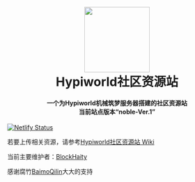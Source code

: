 <h1 align="center">
  <br>
  <a href="https://hypiworldcrs-blockhaity.netlify.app" alt="logo" ><img src="source/files/station/logo/icon.png" width="150"/></a>
  <br>
  Hypiworld社区资源站
  <br>
</h1>

<h4 align="center">一个为Hypiworld机械筑梦服务器搭建的社区资源站<br>当前站点版本“noble-Ver.1”</h4>

[![Netlify Status](https://api.netlify.com/api/v1/badges/d7c1b2b3-ea75-4b30-a8cb-ca5f0125df05/deploy-status)](https://app.netlify.com/sites/hypiworldcrs-blockhaity/deploys)

若要上传相关资源，请参考[Hypiworld社区资源站 Wiki](https://hypiworldcrs-blockhaity.netlify.app/wiki)

当前主要维护者：[BlockHaity](https://github/blockhaity/)

感谢腐竹[BaimoQilin](https://github.com/Zhou-Shilin)大大的支持

